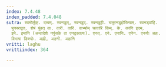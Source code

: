 ```yaml
---
index: 7.4.48
index_padded: 7.4.048
sutra: स्वमोर्लुक्. दत्वम्. स्वनडुत्, स्वनडुद्. स्वनडुही. चतुरनडुहोरित्याम्. स्वनड्वांहि.
  पुनस्तद्वत्. शेषं पुंवत् वाः. वारी. वारि. वार्भ्याम् चत्वारि किम्. के. कानि इदम्.
  इमे. इमानि (अन्वादेशे नपुंसके वा एनद्वक्तव्यः). एनत्. एने. एनानि. एनेन. एनयोः अहः.
  विभाषा ङिश्योः. अह्नी, अहनी. अहानि
vritti: laghu
vrittiindex: 364

---
```

